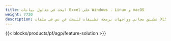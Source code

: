 ```yaml
---
title: ابحث في جداول بيانات Excel على Windows ، Linux و macOS
weight: 7730
description: تطبيق مجاني وواجهات برمجة تطبيقات للبحث عن نص في ملفات XLS و XLSX و ODS
---
```

{{< blocks/products/pf/agp/feature-solution >}} 

